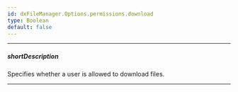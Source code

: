 ```yaml
---
id: dxFileManager.Options.permissions.download
type: Boolean
default: false
---
```

---
##### shortDescription
Specifies whether a user is allowed to download files.

---
